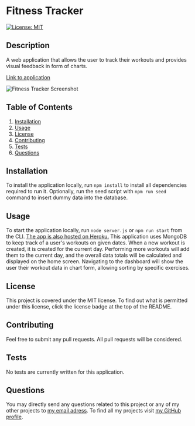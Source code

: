 # Fitness Tracker

[![License: MIT](https://img.shields.io/badge/License-MIT-yellow.svg)](https://opensource.org/licenses/MIT)

## Description

A web application that allows the user to track their workouts and provides visual feedback in form of charts.

[Link to application](https://afternoon-oasis-31654.herokuapp.com/)

![Fitness Tracker Screenshot](https://github.com/nikolaybutnik/burger/blob/main/public/assets/img/fitness-tracker-screenshot.png?raw=true)

## Table of Contents

1. [Installation](#Installation)
2. [Usage](#Usage)
3. [License](#License)
4. [Contributing](#Contributing)
5. [Tests](#Tests)
6. [Questions](#Questions)

## Installation

To install the application locally, run `npm install` to install all dependencies required to run it. Optionally, run the seed script with `npm run seed` command to insert dummy data into the database.

## Usage

To start the application locally, run `node server.js` or `npm run start` from the CLI. [The app is also hosted on Heroku.](https://afternoon-oasis-31654.herokuapp.com/)
This application uses MongoDB to keep track of a user's workouts on given dates. When a new workout is created, it is created for the current day. Performing more workouts will add them to the current day, and the overall data totals will be calculated and displayed on the home screen. Navigating to the dashboard will show the user their workout data in chart form, allowing sorting by specific exercises.

## License

This project is covered under the MIT license. To find out what is permitted under this license, click the license badge at the top of the README.

## Contributing

Feel free to submit any pull requests. All pull requests will be considered.

## Tests

No tests are currently written for this application.

## Questions

You may directly send any questions related to this project or any of my other projects to [my email adress](mailto:btnk.nik@gmail.com). To find all my projects visit [my GitHub profile](https://github.com/nikolaybutnik).
